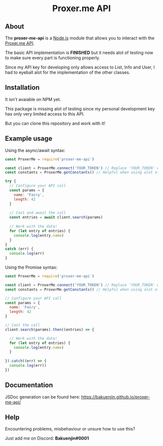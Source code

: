 <div align="center">
  <p>
    <h1>Proxer.me API</h1>
  </p>
</div>

## About
The **proxer-me-api** is a [Node.js](https://nodejs.org) module that allows you to interact with the [Proxer.me API](https://proxer.me/wiki/Proxer_API/v1).

The basic API implementation is **FINISHED** but it needs alot of testing now to make sure every part is functioning properly.

Since my API key for developing only allows access to List, Info and User, I had to eyeball alot for the implementation of the other classes.

## Installation
It isn't avaiable on NPM yet.

This package is missing alot of testing since my personal development key has only very limited access to this API.

But you can clone this repository and work with it!

## Example usage
Using the async/await syntax:
```js
const ProxerMe = require('proxer-me-api')

const client = ProxerMe.connect('YOUR_TOKEN') // Replace 'YOUR_TOKEN' with your personal API key.
const constants = ProxerMe.getConstants() // Helpful when using alot of optional params!

try {
  // Configure your API call
  const params = {
    name: 'Fairy',
    length: 42
  }
  
  // Cast and await the call
  const entries = await client.search(params)
  
  // Work with the data!
  for (let entry of entries) {
    console.log(entry.name)
  }
}
catch (err) {
  console.log(err)
}
```

Using the Promise syntax:
```js
const ProxerMe = require('proxer-me-api')

const client = ProxerMe.connect('YOUR_TOKEN') // Replace 'YOUR_TOKEN' with your personal API key.
const constants = ProxerMe.getConstants() // Helpful when using alot of optional params!

// Configure your API call
const params = {
  name: 'Fairy',
  length: 42
}

// Cast the call
client.search(params).then((entries) => {

  // Work with the data!
  for (let entry of entries) {
    console.log(entry.name)
  }
  
}).catch((err) => {
  console.log(err))
})
```

## Documentation
JSDoc generation can be found here:
https://bakuenjin.github.io/proxer-me-api/

## Help
Encountering problems, misbehaviour or unsure how to use this?

Just add me on Discord: **Bakuenjin#0001**
